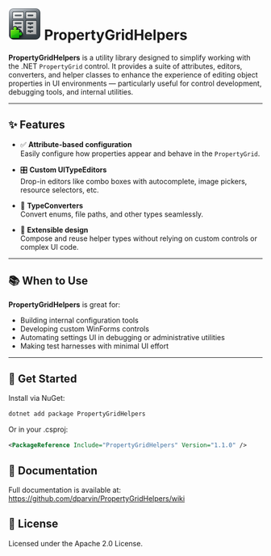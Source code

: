 ﻿# ![PropertyGridHelpers Icon](https://raw.githubusercontent.com/dparvin/PropertyGridHelpers/master/Code/NuGet.Pack/Images/PropertyGridHelpers-Icon-64x64.png) PropertyGridHelpers

**PropertyGridHelpers** is a utility library designed to simplify working with the .NET `PropertyGrid` control. It provides a suite of attributes, editors, converters, and helper classes to enhance the experience of editing object properties in UI environments — particularly useful for control development, debugging tools, and internal utilities.

---

## ✨ Features

- ✅ **Attribute-based configuration**  
  Easily configure how properties appear and behave in the `PropertyGrid`.

- 🎛 **Custom UITypeEditors**  
  Drop-in editors like combo boxes with autocomplete, image pickers, resource selectors, etc.

- 🔄 **TypeConverters**  
  Convert enums, file paths, and other types seamlessly.

- 🧩 **Extensible design**  
  Compose and reuse helper types without relying on custom controls or complex UI code.

---

## 📚 When to Use

**PropertyGridHelpers** is great for:

- Building internal configuration tools
- Developing custom WinForms controls
- Automating settings UI in debugging or administrative utilities
- Making test harnesses with minimal UI effort

---

## 🚀 Get Started

Install via NuGet:

```bash
dotnet add package PropertyGridHelpers
```
Or in your .csproj:

```xml
<PackageReference Include="PropertyGridHelpers" Version="1.1.0" />
```

## 📘 Documentation

Full documentation is available at:
https://github.com/dparvin/PropertyGridHelpers/wiki

## 📄 License
Licensed under the Apache 2.0 License.